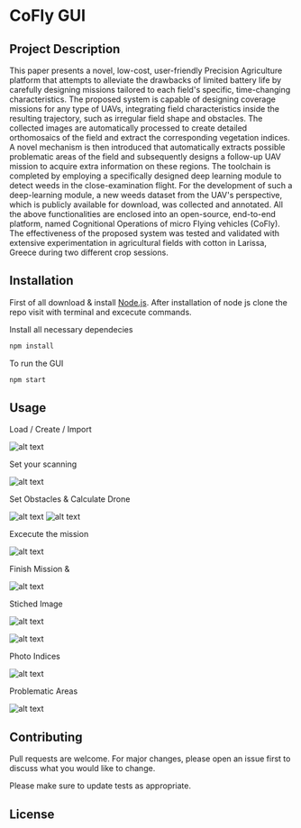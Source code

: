# CoFly GUI

Project Description
----------------------
This paper presents a novel, low-cost, user-friendly Precision Agriculture platform that attempts to alleviate the drawbacks of limited battery life by carefully designing missions tailored to each field's specific, time-changing characteristics. The proposed system is capable of designing coverage missions for any type of UAVs, integrating field characteristics inside the resulting trajectory, such as irregular field shape and obstacles. The collected images are automatically processed to create detailed orthomosaics of the field and extract the corresponding vegetation indices. A novel mechanism is then introduced that automatically extracts possible problematic areas of the field and subsequently designs a follow-up UAV mission to acquire extra information on these regions. The toolchain is completed by employing a specifically designed deep learning module to detect weeds in the close-examination flight. For the development of such a deep-learning module, a new weeds dataset from the UAV's perspective, which is publicly available for download, was collected and annotated. All
the above functionalities are enclosed into an open-source, end-to-end platform, named Cognitional Operations of micro Flying vehicles (CoFly). The effectiveness of the proposed system was tested and validated with extensive experimentation in
agricultural fields with cotton in Larissa, Greece during two different crop sessions.

## Installation

First of all download & install [Node.js](https://nodejs.org/en/download/). After installation of node js clone the repo visit with terminal and excecute commands.

Install all necessary dependecies
```bash
npm install
```
To run the GUI
```bash
npm start
```

## Usage

Load / Create / Import 


![alt text](https://github.com/CoFly-Project/cofly-gui/blob/master/readme_images/main_screen.gif?raw=true?raw=true)

Set your scanning 


![alt text](https://github.com/CoFly-Project/cofly-gui/blob/master/readme_images/field_selection.jpg?raw=true)

Set Obstacles & Calculate Drone 


![alt text](https://github.com/CoFly-Project/cofly-gui/blob/master/readme_images/obstacles_gid.gif?raw=true)
![alt text](https://github.com/CoFly-Project/cofly-gui/blob/master/readme_images/calculated_map.jpg?raw=true)


Excecute the mission


![alt text](https://github.com/CoFly-Project/cofly-gui/blob/master/readme_images/mission_start.gif?raw=true)

Finish Mission & 


![alt text](https://github.com/CoFly-Project/cofly-gui/blob/master/readme_images/finish_scan_imerologio_agrou.gif?raw=true)


Stiched Image

![alt text](https://github.com/CoFly-Project/cofly-gui/blob/master/readme_images/stiching_photo.gif?raw=true)

![alt text](https://github.com/CoFly-Project/cofly-gui/blob/master/readme_images/stiched_image.jpg?raw=true)

Photo Indices


![alt text](https://github.com/CoFly-Project/cofly-gui/blob/master/readme_images/photo_indeces.gif?raw=true)

Problematic Areas


![alt text](https://github.com/CoFly-Project/cofly-gui/blob/master/readme_images/alerts.gif?raw=true)



## Contributing
Pull requests are welcome. For major changes, please open an issue first to discuss what you would like to change.

Please make sure to update tests as appropriate.

## License
